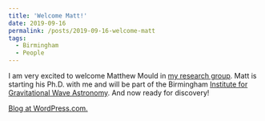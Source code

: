 ```yaml
---
title: 'Welcome Matt!'
date: 2019-09-16
permalink: /posts/2019-09-16-welcome-matt
tags:
  - Birmingham
  - People
---
```


I am very excited to welcome Matthew Mould in [my research group](<../../../../../group/index.html>). Matt is starting his Ph.D. with me and will be part of the Birmingham [Institute for Gravitational Wave Astronomy](<http://www.sr.bham.ac.uk/gwgroup/>). And now ready for discovery!

[Blog at WordPress.com.](<https://wordpress.com/?ref=footer_blog>)

